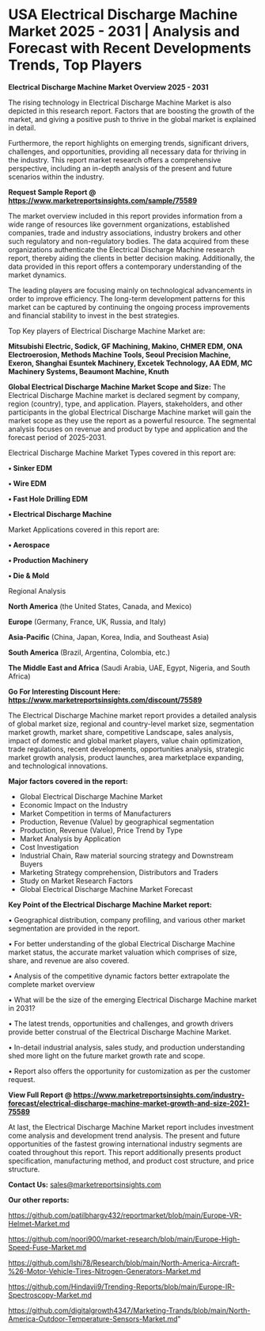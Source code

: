 # USA Electrical Discharge Machine Market 2025 - 2031 | Analysis and Forecast with Recent Developments Trends, Top Players

<Strong> Electrical Discharge Machine Market Overview 2025 - 2031</strong>

The rising technology in Electrical Discharge Machine Market is also depicted in this research report. Factors that are boosting the growth of the market, and giving a positive push to thrive in the global market is explained in detail.

Furthermore, the report highlights on emerging trends, significant drivers, challenges, and opportunities, providing all necessary data for thriving in the industry. This report market research offers a comprehensive perspective, including an in-depth analysis of the present and future scenarios within the industry.

<strong>Request Sample Report @ <a href=https://www.marketreportsinsights.com/sample/75589>https://www.marketreportsinsights.com/sample/75589</a></strong>

The market overview included in this report provides information from a wide range of resources like government organizations, established companies, trade and industry associations, industry brokers and other such regulatory and non-regulatory bodies. The data acquired from these organizations authenticate the Electrical Discharge Machine research report, thereby aiding the clients in better decision making. Additionally, the data provided in this report offers a contemporary understanding of the market dynamics.

The leading players are focusing mainly on technological advancements in order to improve efficiency. The long-term development patterns for this market can be captured by continuing the ongoing process improvements and financial stability to invest in the best strategies.

Top Key players of Electrical Discharge Machine Market are:

<strong>Mitsubishi Electric, Sodick, GF Machining, Makino, CHMER EDM, ONA Electroerosion, Methods Machine Tools, Seoul Precision Machine, Exeron, Shanghai Esuntek Machinery, Excetek Technology, AA EDM, MC Machinery Systems, Beaumont Machine, Knuth</strong>

<strong><b>Global Electrical Discharge Machine Market Scope and Size:</b></strong>
The Electrical Discharge Machine market is declared segment by company, region (country), type, and application. Players, stakeholders, and other participants in the global Electrical Discharge Machine market will gain the market scope as they use the report as a powerful resource. The segmental analysis focuses on revenue and product by type and application and the forecast period of 2025-2031.

Electrical Discharge Machine Market Types covered in this report are:

<strong>• Sinker EDM

• Wire EDM

• Fast Hole Drilling EDM

• Electrical Discharge Machine</strong>

Market Applications covered in this report are:

<strong>• Aerospace

• Production Machinery

• Die & Mold</strong> 

Regional Analysis

<strong>North America</strong> (the United States, Canada, and Mexico)

<strong>Europe</strong> (Germany, France, UK, Russia, and Italy)

<strong>Asia-Pacific</strong> (China, Japan, Korea, India, and Southeast Asia)

<strong>South America</strong> (Brazil, Argentina, Colombia, etc.)

<strong>The Middle East and Africa</strong> (Saudi Arabia, UAE, Egypt, Nigeria, and South Africa)

<strong>Go For Interesting Discount Here: <a href=https://www.marketreportsinsights.com/discount/75589>https://www.marketreportsinsights.com/discount/75589</a></strong>

The Electrical Discharge Machine market report provides a detailed analysis of global market size, regional and country-level market size, segmentation market growth, market share, competitive Landscape, sales analysis, impact of domestic and global market players, value chain optimization, trade regulations, recent developments, opportunities analysis, strategic market growth analysis, product launches, area marketplace expanding, and technological innovations.

<strong><b>Major factors covered in the report:</b></strong>
<ul>
  <li>Global Electrical Discharge Machine Market </li>
  <li>Economic Impact on the Industry</li>
  <li>Market Competition in terms of Manufacturers</li>
  <li>Production, Revenue (Value) by geographical segmentation</li>
  <li>Production, Revenue (Value), Price Trend by Type</li>
  <li>Market Analysis by Application</li>
  <li>Cost Investigation</li>
  <li>Industrial Chain, Raw material sourcing strategy and Downstream Buyers</li>
  <li>Marketing Strategy comprehension, Distributors and Traders</li>
  <li>Study on Market Research Factors</li>
  <li>Global Electrical Discharge Machine Market Forecast</li>
</ul>

<strong><b>Key Point of the Electrical Discharge Machine Market report:</b></strong>

• Geographical distribution, company profiling, and various other market segmentation are provided in the report.

• For better understanding of the global Electrical Discharge Machine market status, the accurate market valuation which comprises of size, share, and revenue are also covered.

• Analysis of the competitive dynamic factors better extrapolate the complete market overview

• What will be the size of the emerging Electrical Discharge Machine market in 2031?

• The latest trends, opportunities and challenges, and growth drivers provide better construal of the Electrical Discharge Machine Market.

• In-detail industrial analysis, sales study, and production understanding shed more light on the future market growth rate and scope.

• Report also offers the opportunity for customization as per the customer request.

<strong><b>View Full Report @ <a href=https://www.marketreportsinsights.com/industry-forecast/electrical-discharge-machine-market-growth-and-size-2021-75589>https://www.marketreportsinsights.com/industry-forecast/electrical-discharge-machine-market-growth-and-size-2021-75589</a></b></strong>


At last, the Electrical Discharge Machine Market report includes investment come analysis and development trend analysis. The present and future opportunities of the fastest growing international industry segments are coated throughout this report. This report additionally presents product specification, manufacturing method, and product cost structure, and price structure.

<strong>Contact Us:</strong>
sales@marketreportsinsights.com

<strong>Our other reports:</strong>

<a href=https://github.com/patilbhargv432/reportmarket/blob/main/Europe-VR-Helmet-Market.md>https://github.com/patilbhargv432/reportmarket/blob/main/Europe-VR-Helmet-Market.md</a>

<a href=https://github.com/noori900/market-research/blob/main/Europe-High-Speed-Fuse-Market.md>https://github.com/noori900/market-research/blob/main/Europe-High-Speed-Fuse-Market.md</a>

<a href=https://github.com/Ishi78/Research/blob/main/North-America-Aircraft-%26-Motor-Vehicle-Tires-Nitrogen-Generators-Market.md>https://github.com/Ishi78/Research/blob/main/North-America-Aircraft-%26-Motor-Vehicle-Tires-Nitrogen-Generators-Market.md</a>

<a href=https://github.com/Hindavii9/Trending-Reports/blob/main/Europe-IR-Spectroscopy-Market.md>https://github.com/Hindavii9/Trending-Reports/blob/main/Europe-IR-Spectroscopy-Market.md</a>

<a href=https://github.com/digitalgrowth4347/Marketing-Trands/blob/main/North-America-Outdoor-Temperature-Sensors-Market.md>https://github.com/digitalgrowth4347/Marketing-Trands/blob/main/North-America-Outdoor-Temperature-Sensors-Market.md</a>"
